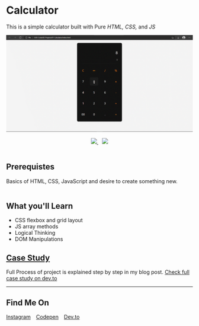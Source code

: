 # Calculator
This is a simple calculator built with Pure *HTML,* *CSS,* and *JS*

![Output Snip](./assets/output.gif "This will be the final output")


<p align="center">
      <a href="https://codesandbox.io/s/simple-calculator-eljp2" target="_blank">
          <img src="https://github.com/karan-kmr/assets/blob/master/edit-btn.svg" width="180"  height="auto">
    </a> &ensp;
      <a href="https://karan-kmr.github.io/Simple-Calculator/" target="_blank">
      <img src="https://github.com/karan-kmr/assets/blob/master/demo-btn.svg" width="180"  height="auto">
    </a></br>
</br>
</p>


## Prerequistes

<p>
Basics of HTML, CSS, JavaScript and desire to create something new.
</br>
</br>
</p>

## What you'll Learn

* CSS flexbox and grid layout
* JS array methods
* Logical Thinking
* DOM Manipulations


## [Case Study](https://dev.to/karankmr/create-a-simple-calculator-using-vanilla-javascript-step-by-step-2fpa)

Full Process of project is explained step by step in my blog post. [Check full case study on dev.to](https://dev.to/karankmr/create-a-simple-calculator-using-vanilla-javascript-step-by-step-2fpa)

---


##  Find Me On


<p>
<a href="https://www.instagram.com/karancodes/">Instagram</a> &ensp;
<a href="https://codepen.io/karan-kmr">Codepen</a> &ensp;
<a href="https://dev.to/karankmr">Dev.to</a> &ensp;
</p>

